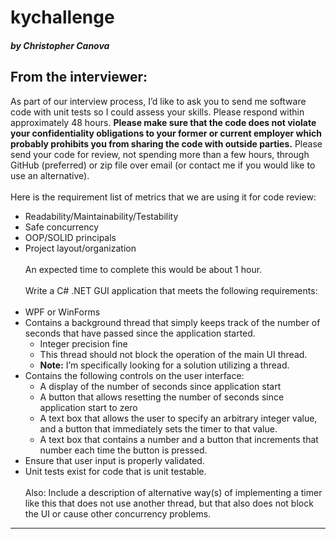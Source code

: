 # kychallenge
##### by Christopher Canova
## From the interviewer:
As part of our interview process, I’d like to ask you to send me software code with unit tests so I could assess your skills. Please respond within approximately 48 hours.  __Please make sure that the code does not violate your confidentiality obligations to your former or current employer which probably prohibits you from sharing the code with outside parties.__ Please send your code for review, not spending more than a few hours, through GitHub (preferred) or zip file over email (or contact me if you would like to use an alternative).
<br/><br/>
Here is the requirement list of metrics that we are using it for code review:

- Readability/Maintainability/Testability
- Safe concurrency
- OOP/SOLID principals 
- Project layout/organization
<br/><br/>
An expected time to complete this would be about 1 hour.
<br/><br/>
Write a C# .NET GUI application that meets the following requirements:
<br/><br/>
- WPF or WinForms
- Contains a background thread that simply keeps track of the number of seconds that have passed since the application started.
  - Integer precision fine
  - This thread should not block the operation of the main UI thread.
  - **Note:** I’m specifically looking for a solution utilizing a thread.
- Contains the following controls on the user interface:
  - A display of the number of seconds since application start
  - A button that allows resetting the number of seconds since application start to zero
  - A text box that allows the user to specify an arbitrary integer value, and a button that immediately sets the timer to that value.
  - A text box that contains a number and a button that increments that number each time the button is pressed.
- Ensure that user input is properly validated.
- Unit tests exist for code that is unit testable.
<br/><br/>
Also: Include a description of alternative way(s) of implementing a timer like this that does not use another thread, but that also does not block the UI or cause other concurrency problems.
---
